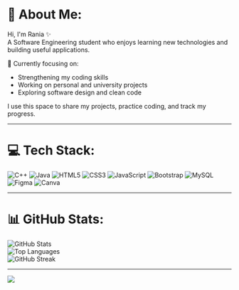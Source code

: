 # 💫 About Me:
Hi, I'm Rania ✨  
A Software Engineering student who enjoys learning new technologies and building useful applications.

🧠 Currently focusing on:
- Strengthening my coding skills  
- Working on personal and university projects  
- Exploring software design and clean code  

I use this space to share my projects, practice coding, and track my progress.

---

# 💻 Tech Stack:
![C++](https://img.shields.io/badge/C++-00599C?style=for-the-badge&logo=cplusplus&logoColor=white)
![Java](https://img.shields.io/badge/Java-ED8B00?style=for-the-badge&logo=openjdk&logoColor=white)
![HTML5](https://img.shields.io/badge/HTML5-E34F26?style=for-the-badge&logo=html5&logoColor=white)
![CSS3](https://img.shields.io/badge/CSS3-1572B6?style=for-the-badge&logo=css3&logoColor=white)
![JavaScript](https://img.shields.io/badge/JavaScript-F7DF1E?style=for-the-badge&logo=javascript&logoColor=black)
![Bootstrap](https://img.shields.io/badge/Bootstrap-7952B3?style=for-the-badge&logo=bootstrap&logoColor=white)
![MySQL](https://img.shields.io/badge/MySQL-4479A1?style=for-the-badge&logo=mysql&logoColor=white)
![Figma](https://img.shields.io/badge/Figma-F24E1E?style=for-the-badge&logo=figma&logoColor=white)
![Canva](https://img.shields.io/badge/Canva-00C4CC?style=for-the-badge&logo=canva&logoColor=white)

---

# 📊 GitHub Stats:
![GitHub Stats](https://github-readme-stats.vercel.app/api?username=RaniaAltawalbeh&show_icons=true&theme=tokyonight&hide_border=false)<br/>
![Top Languages](https://github-readme-stats.vercel.app/api/top-langs/?username=RaniaAltawalbeh&layout=compact&theme=tokyonight&hide_border=false)<br/>
![GitHub Streak](https://streak-stats.demolab.com?user=RaniaAltawalbeh&theme=tokyonight&hide_border=false)<br/>

---

[![](https://visitcount.itsvg.in/api?id=RaniaAltawalbeh&icon=0&color=0)](https://visitcount.itsvg.in)

<!-- Proudly created with GPRM ( https://gprm.itsvg.in ) -->

